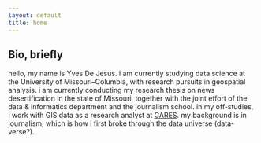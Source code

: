 ```yaml
---
layout: default
title: home
---
```


## Bio, briefly

hello, my name is Yves De Jesus. i am currently studying data science at the University of Missouri–Columbia, with research pursuits in geospatial analysis. i am currently conducting my research thesis on news desertification in the state of Missouri, together with the joint effort of the data & informatics department and the journalism school. in my off-studies, i work with GIS data as a research analyst at <a href="https://careshq.org/about/" target="_blank">CARES</a>. my background is in journalism, which is how i first broke through the data universe (data-verse?). 
